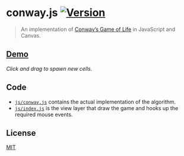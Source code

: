 # conway.js [![Version](https://img.shields.io/badge/version-v0.1.1-orange.svg?style=flat)](https://github.com/yuanqing/conway/releases)

> An implementation of [Conway&rsquo;s Game of Life](http://en.wikipedia.org/wiki/Conway%27s_Game_of_Life) in JavaScript and Canvas.

## [**Demo**](http://yuanqing.github.io/conway)

*Click and drag to spawn new cells.*

## Code

- [`js/conway.js`](https://github.com/yuanqing/conway/blob/gh-pages/js/conway.js) contains the actual implementation of the algorithm.
- [`js/index.js`](https://github.com/yuanqing/conway/blob/gh-pages/js/index.js) is the view layer that draw the game and hooks up the required mouse events.

## License

[MIT](https://github.com/yuanqing/conway/blob/gh-pages/LICENSE)

